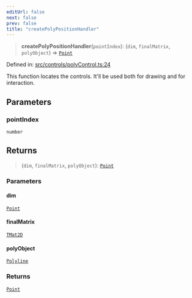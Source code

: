 ```yaml
---
editUrl: false
next: false
prev: false
title: "createPolyPositionHandler"
---
```


> **createPolyPositionHandler**(`pointIndex`): (`dim`, `finalMatrix`, `polyObject`) => [`Point`](/api/classes/point/)

Defined in: [src/controls/polyControl.ts:24](https://github.com/fabricjs/fabric.js/blob/b4f67b1cfd353d0e2763b168e07bce6b67895452/src/controls/polyControl.ts#L24)

This function locates the controls.
It'll be used both for drawing and for interaction.

## Parameters

### pointIndex

`number`

## Returns

> (`dim`, `finalMatrix`, `polyObject`): [`Point`](/api/classes/point/)

### Parameters

#### dim

[`Point`](/api/classes/point/)

#### finalMatrix

[`TMat2D`](/api/type-aliases/tmat2d/)

#### polyObject

[`Polyline`](/api/classes/polyline/)

### Returns

[`Point`](/api/classes/point/)
